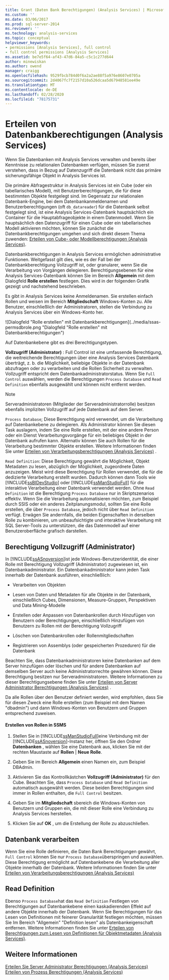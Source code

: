 ```yaml
---
title: Grant (Daten Bank Berechtigungen) (Analysis Services) | Microsoft-Dokumentation
ms.custom: ''
ms.date: 03/06/2017
ms.prod: sql-server-2014
ms.reviewer: ''
ms.technology: analysis-services
ms.topic: conceptual
helpviewer_keywords:
- permissions [Analysis Services], full control
- full control permissions [Analysis Services]
ms.assetid: be7e5f64-af43-47d6-84a5-c5c1c277d644
author: minewiskan
ms.author: owend
manager: craigg
ms.openlocfilehash: 9529fbcb784d0f6a2a2ae88f5a976e8607e0705a
ms.sourcegitcommit: 2d4067fc7f2157d10a526dcaa5d67948581ee49e
ms.translationtype: MT
ms.contentlocale: de-DE
ms.lasthandoff: 02/28/2020
ms.locfileid: "78175731"
---
```

# <a name="grant-database-permissions-analysis-services"></a>Erteilen von Datenbankberechtigungen (Analysis Services)
  Wenn Sie Datenbanken mit Analysis Services verwalten und bereits über Kenntnisse zu relationalen Datenbanken verfügen, müssen Sie zuerst verstehen, dass in Bezug auf Datenzugriff die Datenbank nicht das primäre sicherungsfähige Objekt in Analysis Services ist.

 Die primäre Abfragestruktur in Analysis Services ist ein Cube (oder ein tabellarisches Modell), mit Benutzerberechtigungen, die für diese bestimmten Objekte festgelegt sind. Im Gegensatz zur relationalen Datenbank-Engine, bei dem Datenbankanmeldenamen und Benutzerberechtigungen (oft `db_datareader`) für die Datenbank selbst festgelegt sind, ist eine Analysis Services-Datenbank hauptsächlich ein Container für die Hauptabfrageobjekte in einem Datenmodell. Wenn Sie hauptsächlich den Datenzugriff für einen Cube oder ein tabellarisches Modell aktivieren möchten, können Sie zunächst die Datenbankberechtigungen umgehen und sich direkt diesem Thema zuwenden: [Erteilen von Cube- oder Modellberechtigungen &#40;Analysis Services&#41;](grant-cube-or-model-permissions-analysis-services.md).

 Datenbankberechtigungen in Analysis Services ermöglichen administrative Funktionen. Weitgefasst gilt dies, wie es der Fall bei der Datenbankberechtigung Vollzugriff ist, oder granularer, wenn Sie die Verarbeitung von Vorgängen delegieren. Berechtigungsebenen für eine Analysis Services-Datenbank können Sie im Bereich **Allgemein** mit dem Dialogfeld **Rolle erstellen** festlegen. Dies wird in der folgenden Grafik gezeigt und nachstehend beschrieben.

 Es gibt in Analysis Services keine Anmeldenamen. Sie erstellen einfach Rollen und weisen im Bereich **Mitgliedschaft** Windows-Konten zu. Alle Benutzer, einschließlich der Administratoren, stellen die Verbindung zu Analysis Services über ein Windows-Konto her.

 ![Dialogfeld "Rolle erstellen" mit Datenbankberechtigungen](../media/ssas-permsdbrole.png "Dialogfeld "Rolle erstellen" mit Datenbankberechtigungen")

 Auf Datenbankebene gibt es drei Berechtigungstypen.

 **Vollzugriff (Administrator)** : Full Control ist eine umfassende Berechtigung, die weitreichende Berechtigungen über eine Analysis Services Datenbank überträgt, z. b. die Möglichkeit, beliebige Objekte in der Datenbank abzufragen oder zu verarbeiten und die Rollen Sicherheit zu verwalten. Vollzugriff entspricht dem Datenbankadministratorstatus. Wenn Sie `Full Control` auswählen, werden die Berechtigungen `Process Database` und `Read Definition` ebenfalls ausgewählt und können nicht entfernt werden.

> [!NOTE]
>  Serveradministratoren (Mitglieder der Serveradministratorrolle) besitzen ebenfalls impliziten Vollzugriff auf jede Datenbank auf dem Server.

 `Process Database`; Diese Berechtigung wird verwendet, um die Verarbeitung auf Datenbankebene zu delegieren. Als Administrator können Sie diesen Task auslagern, indem Sie eine Rolle erstellen, mit der eine andere Person oder ein Dienst Verarbeitungsvorgänge für ein beliebiges Objekt in der Datenbank aufrufen kann. Alternativ können Sie auch Rollen für die Verarbeitung bestimmter Objekte erstellen. Weitere Informationen finden Sie unter [Erteilen von Verarbeitungsberechtigungen &#40;Analysis Services&#41;](grant-process-permissions-analysis-services.md) .

 `Read Definition`: Diese Berechtigung gewährt die Möglichkeit, Objekt Metadaten zu lesen, abzüglich der Möglichkeit, zugeordnete Daten anzuzeigen. Meist wird diese Berechtigung für Rollen verwendet, die für die dedizierte Verarbeitung erstellt wurden. Dadurch können dann Tools wie [!INCLUDE[ssBIDevStudio](../../includes/ssbidevstudio-md.md)] oder [!INCLUDE[ssManStudioFull](../../../includes/ssmanstudiofull-md.md)] für die interaktive Verarbeitung einer Datenbank verwendet werden. Ohne `Read Definition` ist die Berechtigung `Process Database` nur in Skriptszenarios effektiv. Wenn Sie die Verarbeitung automatisieren möchten, zum Beispiel durch SSIS oder ein anderes Zeitplanungsmodul, sollten Sie eine Rolle erstellen, die über `Process Database`, jedoch nicht über `Read Definition` verfügt. Erwägen Sie andernfalls, die beiden Eigenschaften in derselben Rolle zu kombinieren, um unbeaufsichtigte und interaktive Verarbeitung mit SQL Server-Tools zu unterstützen, die das Datenmodell auf einer Benutzeroberfläche grafisch darstellen.

## <a name="full-control-administrator-permissions"></a>Berechtigung Vollzugriff (Administrator)
 In [!INCLUDE[ssASnoversion](../../../includes/ssasnoversion-md.md)]ist jede Windows-Benutzeridentität, die einer Rolle mit Berechtigung Vollzugriff (Administrator) zugewiesen ist, ein Datenbankadministrator. Ein Datenbankadministrator kann jeden Task innerhalb der Datenbank ausführen, einschließlich:

-   Verarbeiten von Objekten

-   Lesen von Daten und Metadaten für alle Objekte in der Datenbank, einschließlich Cubes, Dimensionen, Measure-Gruppen, Perspektiven und Data Mining-Modelle

-   Erstellen oder Anpassen von Datenbankrollen durch Hinzufügen von Benutzern oder Berechtigungen, einschließlich Hinzufügen von Benutzern zu Rollen mit der Berechtigung Vollzugriff

-   Löschen von Datenbankrollen oder Rollenmitgliedschaften

-   Registrieren von Assemblys (oder gespeicherten Prozeduren) für die Datenbank

 Beachten Sie, dass Datenbankadministratoren keine Datenbanken auf dem Server hinzufügen oder löschen und für andere Datenbanken auf demselben Server auch keine Administratorrechte gewähren können. Diese Berechtigung besitzen nur Serveradministratoren. Weitere Informationen zu dieser Berechtigungsebene finden Sie unter [Erteilen von Server Administrator Berechtigungen &#40;Analysis Services&#41;](../instances/grant-server-admin-rights-to-an-analysis-services-instance.md) .

 Da alle Rollen über den Benutzer definiert werden, wird empfohlen, dass Sie für diesen Zweck eine Rolle erstellen (zum Beispiel mit dem Namen "dbadmin") und dann Windows-Konten von Benutzern und Gruppen entsprechend zuweisen.

#### <a name="create-roles-in-ssms"></a>Erstellen von Rollen in SSMS

1.  Stellen Sie in [!INCLUDE[ssManStudioFull](../../../includes/ssmanstudiofull-md.md)]eine Verbindung mit der [!INCLUDE[ssASnoversion](../../../includes/ssasnoversion-md.md)]-Instanz her, öffnen Sie den Ordner **Datenbanken** , wählen Sie eine Datenbank aus, klicken Sie mit der rechten Maustaste auf **Rollen** | **Neue Rolle**.

2.  Geben Sie im Bereich **Allgemein** einen Namen ein, zum Beispiel DBAdmin.

3.  Aktivieren Sie das Kontrollkästchen **Vollzugriff (Administrator)** für den Cube. Beachten Sie, dass `Process Database` und `Read Definition` automatisch ausgewählt werden. Diese beiden Berechtigungen sind immer in Rollen enthalten, die `Full Control` besitzen.

4.  Geben Sie im **Mitgliedschaft** sbereich die Windows-Konten von Benutzern und Gruppen ein, die mit dieser Rolle eine Verbindung zu Analysis Services herstellen.

5.  Klicken Sie auf **OK** , um die Erstellung der Rolle zu abzuschließen.

## <a name="process-database"></a>Datenbank verarbeiten
 Wenn Sie eine Rolle definieren, die Daten Bank Berechtigungen gewährt, `Full Control` können Sie nur `Process Database`überspringen und auswählen. Diese Berechtigung ermöglicht auf Datenbankebene die Verarbeitung aller Objekte innerhalb der Datenbank. Weitere Informationen finden Sie unter [Erteilen von Verarbeitungsberechtigungen &#40;Analysis Services&#41;](grant-process-permissions-analysis-services.md)

## <a name="read-definition"></a>Read Definition
 Ebenso `Process Database`hat das `Read Definition` Festlegen von Berechtigungen auf Datenbankebene einen kaskadierenden Effekt auf andere Objekte innerhalb der Datenbank. Wenn Sie Berechtigungen für das Lesen von Definitionen mit feinerer Granularität festlegen möchten, müssen Sie Im Bereich "Allgemein" "Definition lesen" als Datenbankeigenschaft entfernen. Weitere Informationen finden Sie unter [Erteilen von Berechtigungen zum Lesen von Definitionen für Objektmetadaten &#40;Analysis Services&#41;](grant-read-definition-permissions-on-object-metadata-analysis-services.md).

## <a name="see-also"></a>Weitere Informationen
 [Erteilen Sie Server Administrator Berechtigungen &#40;Analysis Services&#41;](../instances/grant-server-admin-rights-to-an-analysis-services-instance.md) [Erteilen von Prozess Berechtigungen &#40;Analysis Services&#41;](grant-process-permissions-analysis-services.md)


